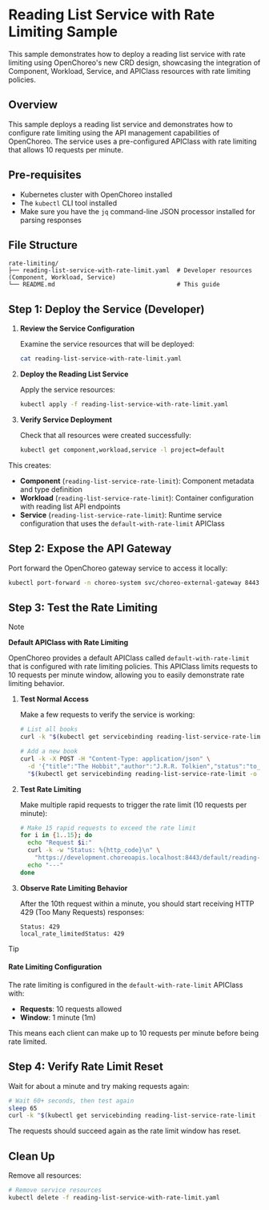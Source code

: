 # Reading List Service with Rate Limiting Sample

This sample demonstrates how to deploy a reading list service with rate limiting using OpenChoreo's new CRD design, showcasing the integration of Component, Workload, Service, and APIClass resources with rate limiting policies.

## Overview

This sample deploys a reading list service and demonstrates how to configure rate limiting using the API management capabilities of OpenChoreo. The service uses a pre-configured APIClass with rate limiting that allows 10 requests per minute.

## Pre-requisites

- Kubernetes cluster with OpenChoreo installed
- The `kubectl` CLI tool installed
- Make sure you have the `jq` command-line JSON processor installed for parsing responses

## File Structure

```
rate-limiting/
├── reading-list-service-with-rate-limit.yaml  # Developer resources (Component, Workload, Service)
└── README.md                                  # This guide
```

## Step 1: Deploy the Service (Developer)

1. **Review the Service Configuration**
   
   Examine the service resources that will be deployed:
   ```bash
   cat reading-list-service-with-rate-limit.yaml
   ```

2. **Deploy the Reading List Service**
   
   Apply the service resources:
   ```bash
   kubectl apply -f reading-list-service-with-rate-limit.yaml
   ```

3. **Verify Service Deployment**
   
   Check that all resources were created successfully:
   ```bash
   kubectl get component,workload,service -l project=default
   ```

This creates:
- **Component** (`reading-list-service-rate-limit`): Component metadata and type definition
- **Workload** (`reading-list-service-rate-limit`): Container configuration with reading list API endpoints
- **Service** (`reading-list-service-rate-limit`): Runtime service configuration that uses the `default-with-rate-limit` APIClass

## Step 2: Expose the API Gateway

Port forward the OpenChoreo gateway service to access it locally:

```bash
kubectl port-forward -n choreo-system svc/choreo-external-gateway 8443:443 &
```

## Step 3: Test the Rate Limiting

> [!NOTE]
> **Default APIClass with Rate Limiting**
>
> OpenChoreo provides a default APIClass called `default-with-rate-limit` that is configured with rate limiting policies.
> This APIClass limits requests to 10 requests per minute window, allowing you to easily demonstrate rate limiting behavior.

1. **Test Normal Access**
   
   Make a few requests to verify the service is working:
   ```bash
   # List all books
   curl -k "$(kubectl get servicebinding reading-list-service-rate-limit -o jsonpath='{.status.endpoints[0].public.uri}')/books"
   
   # Add a new book
   curl -k -X POST -H "Content-Type: application/json" \
     -d '{"title":"The Hobbit","author":"J.R.R. Tolkien","status":"to_read"}' \
     "$(kubectl get servicebinding reading-list-service-rate-limit -o jsonpath='{.status.endpoints[0].public.uri}')/books"
   ```

2. **Test Rate Limiting**
   
   Make multiple rapid requests to trigger the rate limit (10 requests per minute):
   ```bash
   # Make 15 rapid requests to exceed the rate limit
   for i in {1..15}; do
     echo "Request $i:"
     curl -k -w "Status: %{http_code}\n" \
       "https://development.choreoapis.localhost:8443/default/reading-list-service-rate-limit/api/v1/reading-list/books"
     echo "---"
   done
   ```

3. **Observe Rate Limiting Behavior**
   
   After the 10th request within a minute, you should start receiving HTTP 429 (Too Many Requests) responses:
   ```
   Status: 429
   local_rate_limitedStatus: 429
   ```

> [!TIP]
> #### Rate Limiting Configuration
>
> The rate limiting is configured in the `default-with-rate-limit` APIClass with:
> - **Requests**: 10 requests allowed
> - **Window**: 1 minute (1m)
> 
> This means each client can make up to 10 requests per minute before being rate limited.

## Step 4: Verify Rate Limit Reset

Wait for about a minute and try making requests again:

```bash
# Wait 60+ seconds, then test again
sleep 65
curl -k "$(kubectl get servicebinding reading-list-service-rate-limit -o jsonpath='{.status.endpoints[0].public.uri}')/books"
```

The requests should succeed again as the rate limit window has reset.

## Clean Up

Remove all resources:

```bash
# Remove service resources
kubectl delete -f reading-list-service-with-rate-limit.yaml
```
